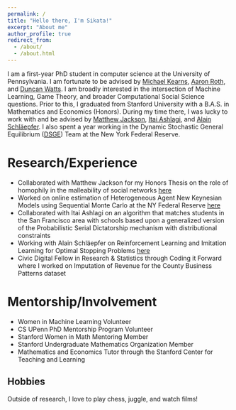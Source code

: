 ```yaml
---
permalink: /
title: "Hello there, I'm Sikata!"
excerpt: "About me"
author_profile: true
redirect_from: 
  - /about/
  - /about.html
---
```


I am a first-year PhD student in computer science at the University of Pennsylvania. I am fortunate to be advised by [Michael Kearns](https://www.cis.upenn.edu/~mkearns/), [Aaron Roth](https://www.cis.upenn.edu/~aaroth/), and [Duncan Watts](https://www.asc.upenn.edu/people/faculty/duncan-j-watts-phd). I am broadly interested in the intersection of Machine Learning, Game Theory, and broader Computational Social Science questions. Prior to this, I graduated from Stanford University with a B.A.S. in Mathematics and Economics (Honors). During my time there, I was lucky to work with and be advised by [Matthew Jackson](http://web.stanford.edu/~jacksonm/), [Itai Ashlagi](https://web.stanford.edu/~iashlagi/), and [Alain Schläepfer](https://sites.google.com/site/alainschlaepfer). I also spent a year working in the Dynamic Stochastic General Equilibrium ([DSGE](https://www.newyorkfed.org/research/policy/dsge#/overview)) Team at the New York Federal Reserve. 

Research/Experience
======
- Collaborated with Matthew Jackson for my Honors Thesis on the role of homophily in the malleability of social networks [here](chrome-extension://efaidnbmnnnibpcajpcglclefindmkaj/https://stacks.stanford.edu/file/druid:tc454jm3013/HonorsThesisFinal_SikataSengupta.pdf)
- Worked on online estimation of Heterogeneous Agent New Keynesian Models using Sequential Monte Carlo at the NY Federal Reserve [here](chrome-extension://efaidnbmnnnibpcajpcglclefindmkaj/https://www.newyorkfed.org/medialibrary/media/research/staff_reports/sr1071.pdf?sc_lang=en)
- Collaborated with Itai Ashlagi on an algorithm that matches students in the San Francisco area with schools based upon a generalized version of the Probabilistic Serial Dictatorship mechanism with distributional constraints
- Working with Alain Schläepfer on Reinforcement Learning and Imitation Learning for Optimal Stopping Problems [here](https://github.com/psamathe50/SecretaryProblem_ImitationLearning/blob/main/Secretary_Problem_ArXiv_Final%20(1).pdf)
- Civic Digital Fellow in Research & Statistics through Coding it Forward where I worked on Imputation of Revenue for the County Business Patterns dataset

Mentorship/Involvement
======
- Women in Machine Learning Volunteer
- CS UPenn PhD Mentorship Program Volunteer 
- Stanford Women in Math Mentoring Member
- Stanford Undergraduate Mathematics Organization Member
- Mathematics and Economics Tutor through the Stanford Center for Teaching and Learning

Hobbies
------
Outside of research, I love to play chess, juggle, and watch films! 


